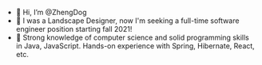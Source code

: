 - 👋 Hi, I’m @ZhengDog
- 👀 I was a Landscape Designer, now I'm seeking a full-time software engineer position starting fall 2021!
- 🌱 Strong knowledge of computer science and solid programming skills in Java, JavaScript. Hands-on experience with Spring, Hibernate, React, etc.


<!---
ZhengDog/ZhengDog is a ✨ special ✨ repository because its `README.md` (this file) appears on your GitHub profile.
You can click the Preview link to take a look at your changes.
--->
